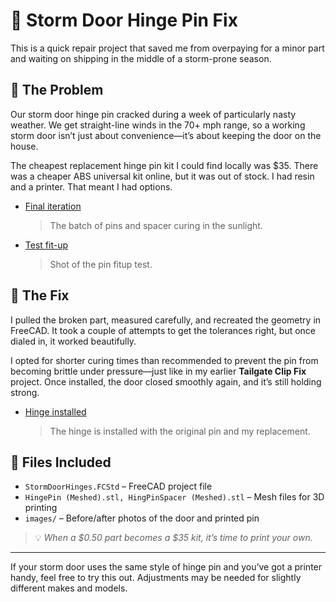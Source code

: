 # 🚪 Storm Door Hinge Pin Fix

This is a quick repair project that saved me from overpaying for a minor part and waiting on shipping in the middle of a storm-prone season.

## 🧩 The Problem

Our storm door hinge pin cracked during a week of particularly nasty weather. We get straight-line winds in the 70+ mph range, so a working storm door isn’t just about convenience—it’s about keeping the door on the house.

The cheapest replacement hinge pin kit I could find locally was $35. There was a cheaper ABS universal kit online, but it was out of stock. I had resin and a printer. That meant I had options.

- [Final iteration](images/final-batch.jpg)
	> The batch of pins and spacer curing in the sunlight.
- [Test fit-up](images/pin-fit.jpg)
	> Shot of the pin fitup test.

## 🔧 The Fix

I pulled the broken part, measured carefully, and recreated the geometry in FreeCAD. It took a couple of attempts to get the tolerances right, but once dialed in, it worked beautifully.

I opted for shorter curing times than recommended to prevent the pin from becoming brittle under pressure—just like in my earlier **Tailgate Clip Fix** project. Once installed, the door closed smoothly again, and it’s still holding strong.

- [Hinge installed](images/final-install.jpg)
	> The hinge is installed with the original pin and my replacement.

## 📁 Files Included

- `StormDoorHinges.FCStd` – FreeCAD project file  
- `HingePin (Meshed).stl, HingPinSpacer (Meshed).stl` – Mesh files for 3D printing  
- `images/` – Before/after photos of the door and printed pin  

> 💡 *When a $0.50 part becomes a $35 kit, it’s time to print your own.*

---

If your storm door uses the same style of hinge pin and you’ve got a printer handy, feel free to try this out. Adjustments may be needed for slightly different makes and models.

